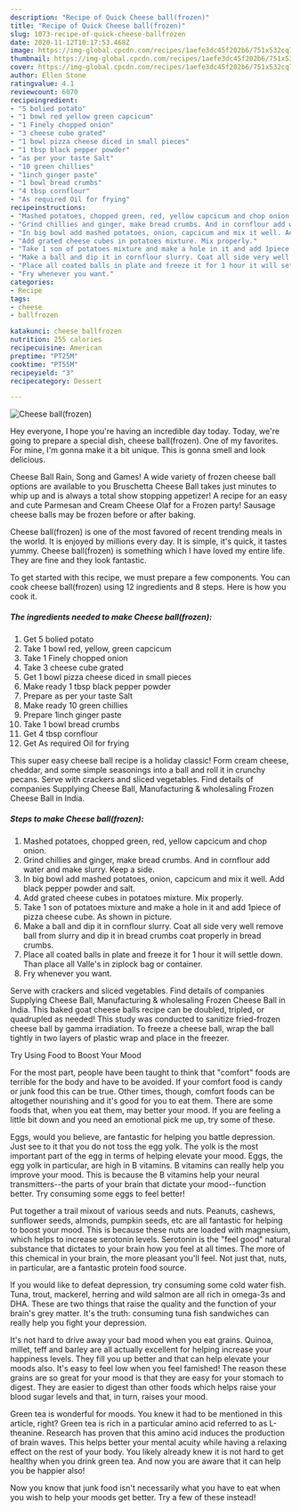 ```yaml
---
description: "Recipe of Quick Cheese ball(frozen)"
title: "Recipe of Quick Cheese ball(frozen)"
slug: 1073-recipe-of-quick-cheese-ballfrozen
date: 2020-11-12T10:17:53.468Z
image: https://img-global.cpcdn.com/recipes/1aefe3dc45f202b6/751x532cq70/cheese-ballfrozen-recipe-main-photo.jpg
thumbnail: https://img-global.cpcdn.com/recipes/1aefe3dc45f202b6/751x532cq70/cheese-ballfrozen-recipe-main-photo.jpg
cover: https://img-global.cpcdn.com/recipes/1aefe3dc45f202b6/751x532cq70/cheese-ballfrozen-recipe-main-photo.jpg
author: Ellen Stone
ratingvalue: 4.1
reviewcount: 6070
recipeingredient:
- "5 bolied potato"
- "1 bowl red yellow green capcicum"
- "1 Finely chopped onion"
- "3 cheese cube grated"
- "1 bowl pizza cheese diced in small pieces"
- "1 tbsp black pepper powder"
- "as per your taste Salt"
- "10 green chillies"
- "1inch ginger paste"
- "1 bowl bread crumbs"
- "4 tbsp cornflour"
- "As required Oil for frying"
recipeinstructions:
- "Mashed potatoes, chopped green, red, yellow capcicum and chop onion."
- "Grind chillies and ginger, make bread crumbs. And in cornflour add water and make slurry. Keep a side."
- "In big bowl add mashed potatoes, onion, capcicum and mix it well. Add black pepper powder and salt."
- "Add grated cheese cubes in potatoes mixture. Mix properly."
- "Take 1 son of potatoes mixture and make a hole in it and add 1piece of pizza cheese cube. As shown in picture."
- "Make a ball and dip it in cornflour slurry. Coat all side very well remove ball from slurry and dip it in bread crumbs coat properly in bread crumbs."
- "Place all coated balls in plate and freeze it for 1 hour it will settle down. Than place all Valle&#39;s in ziplock bag or container."
- "Fry whenever you want."
categories:
- Recipe
tags:
- cheese
- ballfrozen

katakunci: cheese ballfrozen 
nutrition: 255 calories
recipecuisine: American
preptime: "PT25M"
cooktime: "PT55M"
recipeyield: "3"
recipecategory: Dessert

---
```



![Cheese ball(frozen)](https://img-global.cpcdn.com/recipes/1aefe3dc45f202b6/751x532cq70/cheese-ballfrozen-recipe-main-photo.jpg)

Hey everyone, I hope you're having an incredible day today. Today, we're going to prepare a special dish, cheese ball(frozen). One of my favorites. For mine, I'm gonna make it a bit unique. This is gonna smell and look delicious.

Cheese Ball Rain, Song and Games! A wide variety of frozen cheese ball options are available to you Bruschetta Cheese Ball takes just minutes to whip up and is always a total show stopping appetizer! A recipe for an easy and cute Parmesan and Cream Cheese Olaf for a Frozen party! Sausage cheese balls may be frozen before or after baking.

Cheese ball(frozen) is one of the most favored of recent trending meals in the world. It is enjoyed by millions every day. It is simple, it's quick, it tastes yummy. Cheese ball(frozen) is something which I have loved my entire life. They are fine and they look fantastic.


To get started with this recipe, we must prepare a few components. You can cook cheese ball(frozen) using 12 ingredients and 8 steps. Here is how you cook it.

<!--inarticleads1-->

##### The ingredients needed to make Cheese ball(frozen):

1. Get 5 bolied potato
1. Take 1 bowl red, yellow, green capcicum
1. Take 1 Finely chopped onion
1. Take 3 cheese cube grated
1. Get 1 bowl pizza cheese diced in small pieces
1. Make ready 1 tbsp black pepper powder
1. Prepare as per your taste Salt
1. Make ready 10 green chillies
1. Prepare 1inch ginger paste
1. Take 1 bowl bread crumbs
1. Get 4 tbsp cornflour
1. Get As required Oil for frying


This super easy cheese ball recipe is a holiday classic! Form cream cheese, cheddar, and some simple seasonings into a ball and roll it in crunchy pecans. Serve with crackers and sliced vegetables. Find details of companies Supplying Cheese Ball, Manufacturing &amp; wholesaling Frozen Cheese Ball in India. 

<!--inarticleads2-->

##### Steps to make Cheese ball(frozen):

1. Mashed potatoes, chopped green, red, yellow capcicum and chop onion.
1. Grind chillies and ginger, make bread crumbs. And in cornflour add water and make slurry. Keep a side.
1. In big bowl add mashed potatoes, onion, capcicum and mix it well. Add black pepper powder and salt.
1. Add grated cheese cubes in potatoes mixture. Mix properly.
1. Take 1 son of potatoes mixture and make a hole in it and add 1piece of pizza cheese cube. As shown in picture.
1. Make a ball and dip it in cornflour slurry. Coat all side very well remove ball from slurry and dip it in bread crumbs coat properly in bread crumbs.
1. Place all coated balls in plate and freeze it for 1 hour it will settle down. Than place all Valle&#39;s in ziplock bag or container.
1. Fry whenever you want.


Serve with crackers and sliced vegetables. Find details of companies Supplying Cheese Ball, Manufacturing &amp; wholesaling Frozen Cheese Ball in India. This baked goat cheese balls recipe can be doubled, tripled, or quadrupled as needed! This study was conducted to sanitize fried-frozen cheese ball by gamma irradiation. To freeze a cheese ball, wrap the ball tightly in two layers of plastic wrap and place in the freezer. 

Try Using Food to Boost Your Mood


For the most part, people have been taught to think that "comfort" foods are terrible for the body and have to be avoided. If your comfort food is candy or junk food this can be true. Other times, though, comfort foods can be altogether nourishing and it's good for you to eat them. There are some foods that, when you eat them, may better your mood. If you are feeling a little bit down and you need an emotional pick me up, try some of these.

Eggs, would you believe, are fantastic for helping you battle depression. Just see to it that you do not toss the egg yolk. The yolk is the most important part of the egg in terms of helping elevate your mood. Eggs, the egg yolk in particular, are high in B vitamins. B vitamins can really help you improve your mood. This is because the B vitamins help your neural transmitters--the parts of your brain that dictate your mood--function better. Try consuming some eggs to feel better!

Put together a trail mixout of various seeds and nuts. Peanuts, cashews, sunflower seeds, almonds, pumpkin seeds, etc are all fantastic for helping to boost your mood. This is because these nuts are loaded with magnesium, which helps to increase serotonin levels. Serotonin is the "feel good" natural substance that dictates to your brain how you feel at all times. The more of this chemical in your brain, the more pleasant you'll feel. Not just that, nuts, in particular, are a fantastic protein food source.

If you would like to defeat depression, try consuming some cold water fish. Tuna, trout, mackerel, herring and wild salmon are all rich in omega-3s and DHA. These are two things that raise the quality and the function of your brain's grey matter. It's the truth: consuming tuna fish sandwiches can really help you fight your depression. 

It's not hard to drive away your bad mood when you eat grains. Quinoa, millet, teff and barley are all actually excellent for helping increase your happiness levels. They fill you up better and that can help elevate your moods also. It's easy to feel low when you feel famished! The reason these grains are so great for your mood is that they are easy for your stomach to digest. They are easier to digest than other foods which helps raise your blood sugar levels and that, in turn, raises your mood.

Green tea is wonderful for moods. You knew it had to be mentioned in this article, right? Green tea is rich in a particular amino acid referred to as L-theanine. Research has proven that this amino acid induces the production of brain waves. This helps better your mental acuity while having a relaxing effect on the rest of your body. You likely already knew it is not hard to get healthy when you drink green tea. And now you are aware that it can help you be happier also!

Now you know that junk food isn't necessarily what you have to eat when you wish to help your moods get better. Try a few of these instead!

